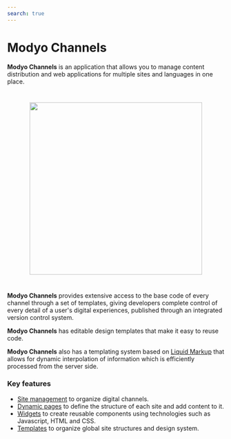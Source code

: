 ```yaml
---
search: true
---
```


# Modyo Channels

**Modyo Channels** is an application that allows you to manage content distribution and web applications for multiple sites and languages in one place.

<img src="/assets/img/channels/header.jpg" style="margin: 40px auto; width: 400px; display: block;">

**Modyo Channels** provides extensive access to the base code of every channel through a set of templates, giving developers complete control of every detail of a user's digital experiences, published through an integrated version control system.

**Modyo Channels** has editable design templates that make it easy to reuse code.

**Modyo Channels** also has a templating system based on [Liquid Markup](/en/platform/channels/liquid-markup.html) that allows for dynamic interpolation of information which is efficiently processed from the server side.

### Key features

- [Site management](/en/platform/channels/sites.html) to organize digital channels.
- [Dynamic pages](/en/platform/channels/pages.html) to define the structure of each site and add content to it.
- [Widgets](/en/platform/channels/widgets.html) to create reusable components using technologies such as Javascript, HTML and CSS.
- [Templates](/es/platform/channels/templates.html) to organize global site structures and design system.
